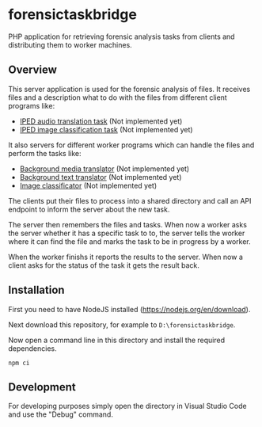 # forensictaskbridge
PHP application for retrieving forensic analysis tasks from clients and distributing them to worker machines.

## Overview

This server application is used for the forensic analysis of files. It receives files and a description what to do with the files from different client programs like:

- [IPED audio translation task](https://github.com/hilderonny/iped-audiotranslatetask) (Not implemented yet)
- [IPED image classification task](https://github.com/hilderonny/iped-imageclassificationtask) (Not implemented yet)

It also servers for different worker programs which can handle the files and perform the tasks like:

- [Background media translator](https://github.com/hilderonny/background-media-translator) (Not implemented yet)
- [Background text translator](https://github.com/hilderonny/background-text-translator) (Not implemented yet)
- [Image classificator](https://github.com/hilderonny/image-classificator) (Not implemented yet)

The clients put their files to process into a shared directory and call an API endpoint to inform the server about the new task.

The server then remembers the files and tasks. When now a worker asks the server whether it has a specific task to to, the server tells the worker where it can find the file and marks the task to be in progress by a worker.

When the worker finishs it reports the results to the server. When now a client asks for the status of the task it gets the result back.

## Installation

First you need to have NodeJS installed (https://nodejs.org/en/download).

Next download this repository, for example to `D:\forensictaskbridge`.

Now open a command line in this directory and install the required dependencies.

```
npm ci
```

## Development

For developing purposes simply open the directory in Visual Studio Code and use the "Debug" command.
